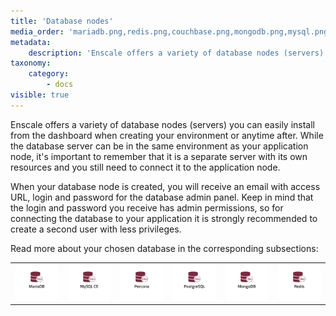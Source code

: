 ```yaml
---
title: 'Database nodes'
media_order: 'mariadb.png,redis.png,couchbase.png,mongodb.png,mysql.png,percona.png,postgresql.png'
metadata:
    description: 'Enscale offers a variety of database nodes (servers) you can easily install from the dashboard when creating your environment or anytime after.'
taxonomy:
    category:
        - docs
visible: true
---
```


Enscale offers a variety of database nodes (servers) you can easily install from the dashboard when creating your environment or anytime after. While the database server can be in the same environment as your application node, it's important to remember that it is a separate server with its own resources and you still need to connect it to the application node.

When your database node is created, you will receive an email with access URL, login and password for the database admin panel. Keep in mind that the login and password you receive has admin permissions, so for connecting the database to your application it is strongly recommended to create a second user with less privileges.

Read more about your chosen database in the corresponding subsections:

|   |   |   |   | |   |   
|:---:|:---:|:---:|:---:|:---:|:---:|
|[![](mariadb.png)](/database-nodes/mariadb)|[![](mysql.png)](/database-nodes/mysql-ce)|[![](percona.png)](/database-nodes/percona)|[![](postgresql.png)](/database-nodes/postgresql)|[![](mongodb.png)](/database-nodes/mongodb)|[![](redis.png)](/database-nodes/redis)|

